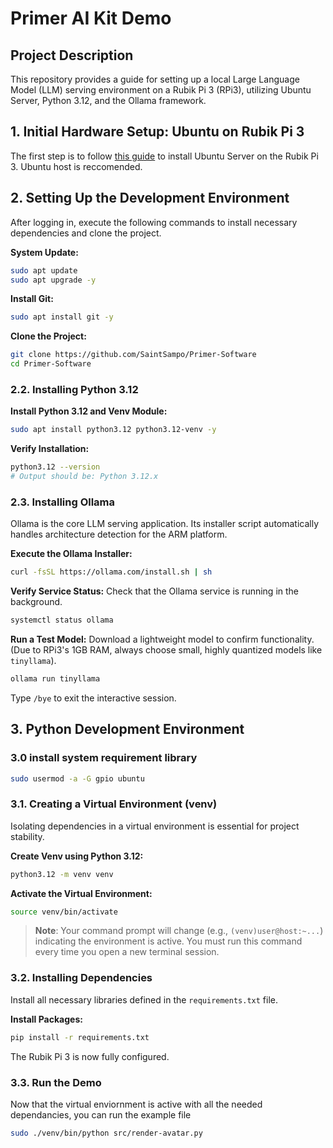 # Primer AI Kit Demo

## Project Description

This repository provides a guide for setting up a local Large Language Model (LLM) serving environment on a Rubik Pi 3 (RPi3), utilizing Ubuntu Server, Python 3.12, and the Ollama framework.

## 1. Initial Hardware Setup: Ubuntu on Rubik Pi 3

The first step is to follow [this guide](https://www.thundercomm.com/rubik-pi-3/en/docs/rubik-pi-3-user-manual/1.0.0-u/Device%20Setup/set-up-your-device) to install Ubuntu Server on the Rubik Pi 3. Ubuntu host is reccomended.

## 2. Setting Up the Development Environment

After logging in, execute the following commands to install necessary dependencies and clone the project.

**System Update:**
```bash
sudo apt update
sudo apt upgrade -y
```

**Install Git:**
```bash
sudo apt install git -y
```

**Clone the Project:**
```bash
git clone https://github.com/SaintSampo/Primer-Software
cd Primer-Software
```

### 2.2. Installing Python 3.12

**Install Python 3.12 and Venv Module:**
```bash
sudo apt install python3.12 python3.12-venv -y
```

**Verify Installation:**
```bash
python3.12 --version
# Output should be: Python 3.12.x
```

### 2.3. Installing Ollama

Ollama is the core LLM serving application. Its installer script automatically handles architecture detection for the ARM platform.

**Execute the Ollama Installer:**
```bash
curl -fsSL https://ollama.com/install.sh | sh
```

**Verify Service Status:**
Check that the Ollama service is running in the background.
```bash
systemctl status ollama
```

**Run a Test Model:**
Download a lightweight model to confirm functionality. (Due to RPi3's 1GB RAM, always choose small, highly quantized models like `tinyllama`).
```bash
ollama run tinyllama
```
Type `/bye` to exit the interactive session.

## 3. Python Development Environment

### 3.0 install system requirement library

```bash
sudo usermod -a -G gpio ubuntu
```

### 3.1. Creating a Virtual Environment (venv)

Isolating dependencies in a virtual environment is essential for project stability.

**Create Venv using Python 3.12:**
```bash
python3.12 -m venv venv
```

**Activate the Virtual Environment:**
```bash
source venv/bin/activate
```
> **Note**: Your command prompt will change (e.g., `(venv)user@host:~...`) indicating the environment is active. You must run this command every time you open a new terminal session.

### 3.2. Installing Dependencies

Install all necessary libraries defined in the `requirements.txt` file.

**Install Packages:**
```bash
pip install -r requirements.txt
```

The Rubik Pi 3 is now fully configured.

### 3.3. Run the Demo

Now that the virtual enviornment is active with all the needed dependancies, you can run the example file
```bash
sudo ./venv/bin/python src/render-avatar.py
```
